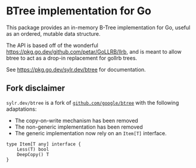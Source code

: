 # BTree implementation for Go

This package provides an in-memory B-Tree implementation for Go, useful as
an ordered, mutable data structure.

The API is based off of the wonderful
https://pkg.go.dev/github.com/petar/GoLLRB/llrb, and is meant to allow btree to
act as a drop-in replacement for gollrb trees.

See https://pkg.go.dev/sylr.dev/btree for documentation.

## Fork disclaimer

`sylr.dev/btree` is a fork of [`github.com/google/btree`](https://github.com/google/btree)
with the following adaptations:

- The copy-on-write mechanism has been removed
- The non-generic implementation has been removed
- The generic implementation now rely on an `Item[T]` interface.

```golang
type Item[T any] interface {
	Less(T) bool
	DeepCopy() T
}
```
